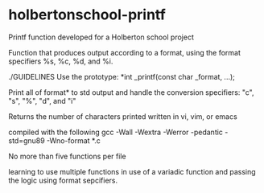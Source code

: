 # holbertonschool-printf
Printf function developed for a Holberton school project

Function that produces output according to a format, using the format specifiers %s, %c, %d, and %i.

./GUIDELINES
Use the prototype: *int _printf(const char _format, ...);

Print all of format* to std output and handle the conversion specifiers: "c", "s", "%", "d", and "i"

Returns the number of characters printed
written in vi, vim, or emacs

compiled with the following gcc -Wall -Wextra -Werror -pedantic -std=gnu89 -Wno-format *.c

No more than five functions per file

learning to use multiple functions in use of a variadic function  and passing the logic using format sepcifiers.
